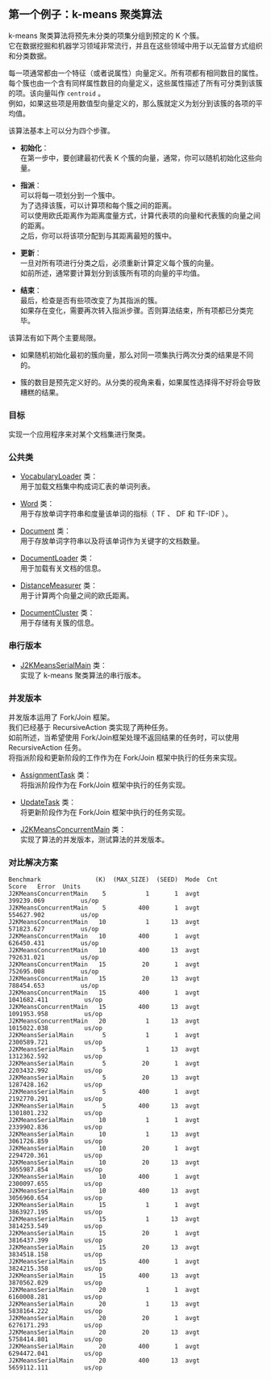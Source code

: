 ## 第一个例子：k-means 聚类算法
k-means 聚类算法将预先未分类的项集分组到预定的 K 个簇。  
它在数据挖掘和机器学习领域非常流行，并且在这些领域中用于以无监督方式组织和分类数据。 
 
每一项通常都由一个特征（或者说属性）向量定义。所有项都有相同数目的属性。  
每个簇也由一个含有同样属性数目的向量定义，这些属性描述了所有可分类到该簇的项。该向量叫作 `centroid` 。  
例如，如果这些项是用数值型向量定义的，那么簇就定义为划分到该簇的各项的平均值。

该算法基本上可以分为四个步骤。
-	**初始化**：  
在第一步中，要创建最初代表 K 个簇的向量，通常，你可以随机初始化这些向量。

-	**指派**：  
可以将每一项划分到一个簇中。  
为了选择该簇，可以计算项和每个簇之间的距离。  
可以使用欧氏距离作为距离度量方式，计算代表项的向量和代表簇的向量之间的距离。  
之后，你可以将该项分配到与其距离最短的簇中。
-	**更新**：  
一旦对所有项进行分类之后，必须重新计算定义每个簇的向量。  
如前所述，通常要计算划分到该簇所有项的向量的平均值。
-	**结束**：  
最后，检查是否有些项改变了为其指派的簇。  
如果存在变化，需要再次转入指派步骤。否则算法结束，所有项都已分类完毕。

该算法有如下两个主要局限。
-	如果随机初始化最初的簇向量，那么对同一项集执行两次分类的结果是不同的。

-	簇的数目是预先定义好的。从分类的视角来看，如果属性选择得不好将会导致糟糕的结果。

### 目标
实现一个应用程序来对某个文档集进行聚类。

### 公共类
-	[VocabularyLoader](common/VocabularyLoader.java) 类：  
用于加载文档集中构成词汇表的单词列表。

-	[Word](common/Word.java) 类：  
用于存放单词字符串和度量该单词的指标（ TF 、 DF 和 TF-IDF ）。
-	[Document](common/Document.java) 类：  
用于存放单词字符串以及将该单词作为关键字的文档数量。
-	[DocumentLoader](common/DocumentLoader.java) 类：  
用于加载有关文档的信息。  
-	[DistanceMeasurer](common/DistanceMeasurer.java) 类：  
用于计算两个向量之间的欧氏距离。 
-	[DocumentCluster](common/DocumentCluster.java) 类：  
用于存储有关簇的信息。

### 串行版本
-	[J2KMeansSerialMain](J2KMeansSerialMain.java) 类：  
实现了 k-means 聚类算法的串行版本。

### 并发版本
并发版本运用了 Fork/Join 框架。  
我们已经基于 RecursiveAction 类实现了两种任务。  
如前所述，当希望使用 Fork/Join框架处理不返回结果的任务时，可以使用 RecursiveAction 任务。  
将指派阶段和更新阶段的工作作为在 Fork/Join 框架中执行的任务来实现。

-	[AssignmentTask](AssignmentTask.java) 类：  
将指派阶段作为在 Fork/Join 框架中执行的任务实现。 

-	[UpdateTask](UpdateTask.java) 类：  
将更新阶段作为在 Fork/Join 框架中执行的任务实现。
-	[J2KMeansConcurrentMain](J2KMeansConcurrentMain.java) 类：  
实现了算法的并发版本，测试算法的并发版本。

### 对比解决方案
```
Benchmark               (K)  (MAX_SIZE)  (SEED)  Mode  Cnt        Score   Error  Units
J2KMeansConcurrentMain    5           1       1  avgt        399239.069          us/op
J2KMeansConcurrentMain    5         400       1  avgt        554627.902          us/op
J2KMeansConcurrentMain   10           1      13  avgt        571823.627          us/op
J2KMeansConcurrentMain   10         400       1  avgt        626450.431          us/op
J2KMeansConcurrentMain   10         400      13  avgt        792631.021          us/op
J2KMeansConcurrentMain   15          20       1  avgt        752695.008          us/op
J2KMeansConcurrentMain   15          20      13  avgt        788454.653          us/op
J2KMeansConcurrentMain   15         400       1  avgt       1041682.411          us/op
J2KMeansConcurrentMain   15         400      13  avgt       1091953.958          us/op
J2KMeansConcurrentMain   20           1      13  avgt       1015022.038          us/op
J2KMeansSerialMain        5           1       1  avgt       2300589.721          us/op
J2KMeansSerialMain        5           1      13  avgt       1312362.592          us/op
J2KMeansSerialMain        5          20       1  avgt       2203432.992          us/op
J2KMeansSerialMain        5          20      13  avgt       1287428.162          us/op
J2KMeansSerialMain        5         400       1  avgt       2192770.291          us/op
J2KMeansSerialMain        5         400      13  avgt       1301801.232          us/op
J2KMeansSerialMain       10           1       1  avgt       2339902.836          us/op
J2KMeansSerialMain       10           1      13  avgt       3061726.859          us/op
J2KMeansSerialMain       10          20       1  avgt       2294720.361          us/op
J2KMeansSerialMain       10          20      13  avgt       3055987.854          us/op
J2KMeansSerialMain       10         400       1  avgt       2300097.655          us/op
J2KMeansSerialMain       10         400      13  avgt       3056960.654          us/op
J2KMeansSerialMain       15           1       1  avgt       3863927.195          us/op
J2KMeansSerialMain       15           1      13  avgt       3814253.549          us/op
J2KMeansSerialMain       15          20       1  avgt       3816437.399          us/op
J2KMeansSerialMain       15          20      13  avgt       3834518.158          us/op
J2KMeansSerialMain       15         400       1  avgt       3824215.358          us/op
J2KMeansSerialMain       15         400      13  avgt       3870562.029          us/op
J2KMeansSerialMain       20           1       1  avgt       6160008.281          us/op
J2KMeansSerialMain       20           1      13  avgt       5838164.222          us/op
J2KMeansSerialMain       20          20       1  avgt       6276171.293          us/op
J2KMeansSerialMain       20          20      13  avgt       5758414.801          us/op
J2KMeansSerialMain       20         400       1  avgt       6294472.041          us/op
J2KMeansSerialMain       20         400      13  avgt       5659112.111          us/op
```


